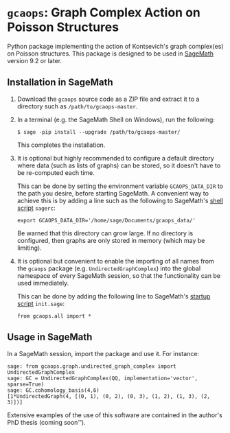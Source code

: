 # `gcaops`: Graph Complex Action on Poisson Structures

Python package implementing the action of Kontsevich's graph complex(es) on Poisson structures.
This package is designed to be used in [SageMath](https://www.sagemath.org/) version 9.2 or later.

## Installation in SageMath

1. Download the `gcaops` source code as a ZIP file and extract it to a directory such as `/path/to/gcaops-master`.
2. In a terminal (e.g. the SageMath Shell on Windows), run the following:
    ```
    $ sage -pip install --upgrade /path/to/gcaops-master/
    ```
    This completes the installation.
3. It is optional but highly recommended to configure a default directory where data (such as lists of graphs) can be stored, so it doesn't have to be re-computed each time.

    This can be done by setting the environment variable `GCAOPS_DATA_DIR` to the path you desire, before starting SageMath.
    A convenient way to achieve this is by adding a line such as the following to SageMath's [shell script](https://doc.sagemath.org/html/en/reference/repl/startup.html#the-sagerc-shell-script) `sagerc`:
    ```
    export GCAOPS_DATA_DIR='/home/sage/Documents/gcaops_data/'
    ```
    Be warned that this directory can grow large. If no directory is configured, then graphs are only stored in memory (which may be limiting).
4. It is optional but convenient to enable the importing of all names from the `gcaops` package (e.g. `UndirectedGraphComplex`) into the global namespace of every SageMath session, so that the functionality can be used immediately.

    This can be done by adding the following line to SageMath's [startup script](https://doc.sagemath.org/html/en/reference/repl/startup.html#the-init-sage-script) `init.sage`:
    ```
    from gcaops.all import *
    ```

## Usage in SageMath

In a SageMath session, import the package and use it. For instance:

```
sage: from gcaops.graph.undirected_graph_complex import UndirectedGraphComplex
sage: GC = UndirectedGraphComplex(QQ, implementation='vector', sparse=True)
sage: GC.cohomology_basis(4,6)
[1*UndirectedGraph(4, [(0, 1), (0, 2), (0, 3), (1, 2), (1, 3), (2, 3)])]
```

Extensive examples of the use of this software are contained in the author's PhD thesis (coming soon&trade;).
